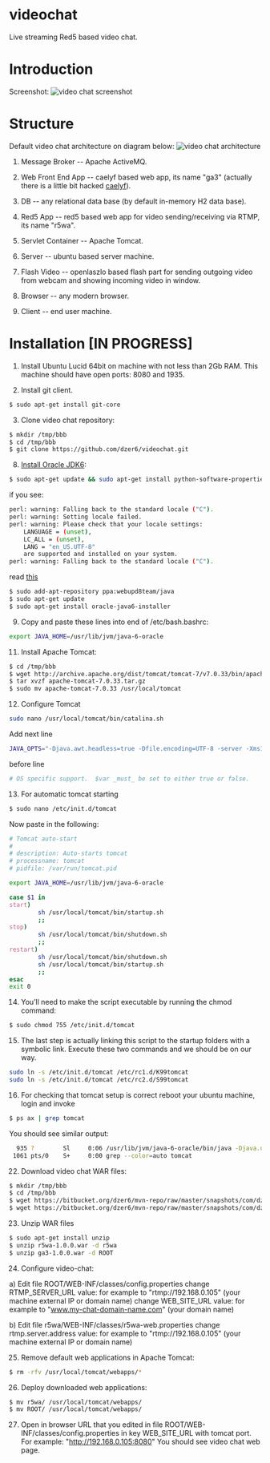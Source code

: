 videochat
=========

Live streaming Red5 based video chat.

# Introduction

Screenshot:
![video chat screenshot](https://github.com/dzer6/videochat/raw/master/documents/video-chat-screenshot-01.png)

# Structure

Default video chat architecture on diagram below:
![video chat architecture](https://github.com/dzer6/videochat/raw/master/documents/video-chat-architecture.png)
1) Message Broker -- Apache ActiveMQ.

2) Web Front End App -- caelyf based web app, its name "ga3" (actually there is a little bit hacked [caelyf](https://github.com/dzer6/caelyf)).

3) DB -- any relational data base (by default in-memory H2 data base).

4) Red5 App -- red5 based web app for video sending/receiving via RTMP, its name "r5wa".

5) Servlet Container -- Apache Tomcat.

6) Server -- ubuntu based server machine.

7) Flash Video -- openlaszlo based flash part for sending outgoing video from webcam and showing incoming video in window.

8) Browser -- any modern browser.

9) Client -- end user machine.

# Installation [IN PROGRESS]

1) Install Ubuntu Lucid 64bit on machine with not less than 2Gb RAM. This machine should have open ports: 8080 and 1935.

2) Install git client.
```bash
$ sudo apt-get install git-core
```

3) Clone video chat repository: 
```bash
$ mkdir /tmp/bbb
$ cd /tmp/bbb
$ git clone https://github.com/dzer6/videochat.git
```

8) [Install Oracle JDK6](http://www.webupd8.org/2012/01/install-oracle-java-jdk-7-in-ubuntu-via.html): 
```bash
$ sudo apt-get update && sudo apt-get install python-software-properties
```

if you see:

```bash
perl: warning: Falling back to the standard locale ("C").
perl: warning: Setting locale failed.
perl: warning: Please check that your locale settings:
    LANGUAGE = (unset),
    LC_ALL = (unset),
    LANG = "en_US.UTF-8"
    are supported and installed on your system.
perl: warning: Falling back to the standard locale ("C").
```

read [this](http://askubuntu.com/questions/104169/i-get-this-error-while-updating-and-installing-software-perl-warning-setting)

```bash
$ sudo add-apt-repository ppa:webupd8team/java
$ sudo apt-get update
$ sudo apt-get install oracle-java6-installer
```

9) Copy and paste these lines into end of /etc/bash.bashrc:
```bash
export JAVA_HOME=/usr/lib/jvm/java-6-oracle
```

11) Install Apache Tomcat: 
```bash
$ cd /tmp/bbb
$ wget http://archive.apache.org/dist/tomcat/tomcat-7/v7.0.33/bin/apache-tomcat-7.0.33.tar.gz
$ tar xvzf apache-tomcat-7.0.33.tar.gz
$ sudo mv apache-tomcat-7.0.33 /usr/local/tomcat
```

12) Configure Tomcat
```bash
sudo nano /usr/local/tomcat/bin/catalina.sh
```

Add next line 
```bash
JAVA_OPTS="-Djava.awt.headless=true -Dfile.encoding=UTF-8 -server -Xms1536m -Xmx1536m -XX:NewSize=256m -XX:MaxNewSize=256m -XX:PermSize=256m -XX:MaxPermSize=256m -XX:+DisableExplicitGC"
```
before line
```bash
# OS specific support.  $var _must_ be set to either true or false.
```


13) For automatic tomcat starting 
```bash
$ sudo nano /etc/init.d/tomcat
```

Now paste in the following:

```bash
# Tomcat auto-start
#
# description: Auto-starts tomcat
# processname: tomcat
# pidfile: /var/run/tomcat.pid

export JAVA_HOME=/usr/lib/jvm/java-6-oracle

case $1 in
start)
        sh /usr/local/tomcat/bin/startup.sh
        ;; 
stop)   
        sh /usr/local/tomcat/bin/shutdown.sh
        ;; 
restart)
        sh /usr/local/tomcat/bin/shutdown.sh
        sh /usr/local/tomcat/bin/startup.sh
        ;; 
esac    
exit 0
```

14) You’ll need to make the script executable by running the chmod command:
```bash
$ sudo chmod 755 /etc/init.d/tomcat
```

15) The last step is actually linking this script to the startup folders with a symbolic link. Execute these two commands and we should be on our way.
```bash
sudo ln -s /etc/init.d/tomcat /etc/rc1.d/K99tomcat
sudo ln -s /etc/init.d/tomcat /etc/rc2.d/S99tomcat
```

16) For checking that tomcat setup is correct reboot your ubuntu machine, login and invoke
```bash
$ ps ax | grep tomcat
```

You should see similar output:
```bash
  935 ?        Sl     0:06 /usr/lib/jvm/java-6-oracle/bin/java -Djava.util.logging.config.file=/usr/local/tomcat/conf/logging.properties -Djava.util.logging.manager=org.apache.juli.ClassLoaderLogManager -Djava.endorsed.dirs=/usr/local/tomcat/endorsed -classpath /usr/local/tomcat/bin/bootstrap.jar:/usr/local/tomcat/bin/tomcat-juli.jar -Dcatalina.base=/usr/local/tomcat -Dcatalina.home=/usr/local/tomcat -Djava.io.tmpdir=/usr/local/tomcat/temp org.apache.catalina.startup.Bootstrap start
 1061 pts/0    S+     0:00 grep --color=auto tomcat
```

22) Download video chat WAR files:
```bash
$ mkdir /tmp/bbb
$ cd /tmp/bbb
$ wget https://bitbucket.org/dzer6/mvn-repo/raw/master/snapshots/com/dzer6/vc/r5wa/1.0.0/r5wa-1.0.0.war
$ wget https://bitbucket.org/dzer6/mvn-repo/raw/master/snapshots/com/dzer6/vc/ga3/1.0.0/ga3-1.0.0.war
```

23) Unzip WAR files
```bash
$ sudo apt-get install unzip
$ unzip r5wa-1.0.0.war -d r5wa
$ unzip ga3-1.0.0.war -d ROOT
```

24) Configure video-chat:

a) Edit file ROOT/WEB-INF/classes/config.properties
change RTMP_SERVER_URL value: for example to "rtmp://192.168.0.105" (your machine external IP or domain name)
change WEB_SITE_URL value: for example to "www.my-chat-domain-name.com" (your domain name)

b) Edit file r5wa/WEB-INF/classes/r5wa-web.properties
change rtmp.server.address value: for example to "rtmp://192.168.0.105" (your machine external IP or domain name)

25) Remove default web applications in Apache Tomcat:
```bash
$ rm -rfv /usr/local/tomcat/webapps/*
```

26) Deploy downloaded web applications:
```bash
$ mv r5wa/ /usr/local/tomcat/webapps/
$ mv ROOT/ /usr/local/tomcat/webapps/
```
27) Open in browser URL that you edited in file ROOT/WEB-INF/classes/config.properties in key WEB_SITE_URL with tomcat port.
For example: "http://192.168.0.105:8080"
You should see video chat web page.
